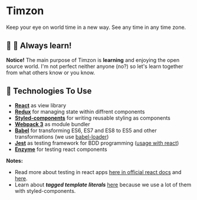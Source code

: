 # Timzon 
Keep your eye on world time in a new way. See any time in any time zone.

## 👻 🎃 Always learn!
**Notice!** The main purpose of Timzon is **learning** and enjoying the open source world. 
I'm not perfect neither anyone (no?) so let's learn together from what others know or you know. 

## 🎩 Technologies To Use
* **[React](https://facebook.github.io/react/)** as view library
* **[Redux](redux.js.org/docs/introduction/)** for managing state within diffrent components
* **[Styled-components](https://github.com/styled-components/styled-components)** for writing reusable styling as components
* **[Webpack 3](https://webpack.js.org/)** as module bundler
* **[Babel](https://babeljs.io/)** for transforming ES6, ES7 and ES8 to ES5 and other transformations (we use [babel-loader](https://github.com/babel/babel-loader))
* **[Jest](https://facebook.github.io/jest/)** as testing framework for BDD programming ([usage with react](https://facebook.github.io/jest/docs/tutorial-react.html))
* **[Enzyme](http://airbnb.io/enzyme/)** for testing react components 

**Notes:**
* Read more about testing in react apps [here in official react docs](https://facebook.github.io/react/docs/test-utils.html) and [here](https://medium.freecodecamp.com/the-right-way-to-test-react-components-548a4736ab22).
* Learn about ***tagged template literals*** [here](https://www.styled-components.com/docs/advanced#tagged-template-literals) because we use a lot of them 
  with styled-components.

